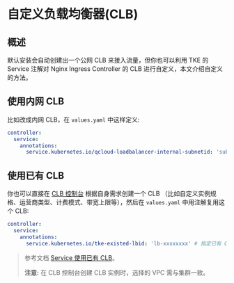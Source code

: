 # 自定义负载均衡器(CLB)

## 概述

默认安装会自动创建出一个公网 CLB 来接入流量，但你也可以利用 TKE 的 Service 注解对 Nginx Ingress Controller 的 CLB 进行自定义，本文介绍自定义的方法。

## 使用内网 CLB

比如改成内网 CLB，在 `values.yaml` 中这样定义:

```yaml
controller:
  service:
    annotations:
      service.kubernetes.io/qcloud-loadbalancer-internal-subnetid: 'subnet-xxxxxx' # 内网 CLB 需指定 CLB 实例所在的子网 ID
```

## 使用已有 CLB

你也可以直接在 [CLB 控制台](https://console.cloud.tencent.com/clb/instance) 根据自身需求创建一个 CLB （比如自定义实例规格、运营商类型、计费模式、带宽上限等），然后在 `values.yaml` 中用注解复用这个 CLB:

```yaml
controller:
  service:
    annotations:
      service.kubernetes.io/tke-existed-lbid: 'lb-xxxxxxxx' # 指定已有 CLB 的实例 ID
```

> 参考文档 [Service 使用已有 CLB](https://cloud.tencent.com/document/product/457/45491)。
>
> **注意:** 在 CLB 控制台创建 CLB 实例时，选择的 VPC 需与集群一致。
